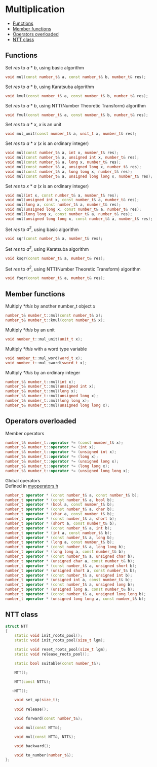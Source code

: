 <h1>Multiplication</h1>

 * [Functions](#functions)
 * [Member functions](#memberfunctions)
 * [Operators overloaded](#operatorsoverloaded)
 * [NTT class](#nttclass)

<h2 id="functions">Functions</h2>

Set _res_ to _a_ \* _b_, using basic algorithm
```C++
void mul(const number_t& a, const number_t& b, number_t& res);
```

Set _res_ to _a_ \* _b_, using Karatsuba algorithm  
```C++
void kmul(const number_t& a, const number_t& b, number_t& res);
```

Set _res_ to _a_ \* _b_, using NTT(Number Theoretic Transform) algorithm
```C++
void fmul(const number_t& a, const number_t& b, number_t& res);
```

Set _res_ to _a_ \* _x_, _x_ is an unit
```C++
void mul_unit(const number_t& a, unit_t x, number_t& res);
```

Set _res_ to _a_ \* _x_ (_x_ is an ordinary integer)
```C++
void mul(const number_t& a, int x, number_t& res);
void mul(const number_t& a, unsigned int x, number_t& res);
void mul(const number_t& a, long x, number_t& res);
void mul(const number_t& a, unsigned long x, number_t& res);
void mul(const number_t& a, long long x, number_t& res);
void mul(const number_t& a, unsigned long long x, number_t& res);
```

Set _res_ to _x_ \* _a_ (_x_ is an ordinary integer)
```C++
void mul(int x, const number_t& a, number_t& res);
void mul(unsigned int x, const number_t& a, number_t& res);
void mul(long x, const number_t& a, number_t& res);
void mul(unsigned long x, const number_t& a, number_t& res);
void mul(long long x, const number_t& a, number_t& res);
void mul(unsigned long long x, const number_t& a, number_t& res);
```

Set _res_ to _a<sup>2</sup>_, using basic algorithm  
```C++
void sqr(const number_t& a, number_t& res);
```

Set _res_ to _a<sup>2</sup>_, using Karatsuba algorithm  
```C++
void ksqr(const number_t& a, number_t& res);
```

Set _res_ to _a<sup>2</sup>_, using NTT(Number Theoretic Transform) algorithm
```C++
void fsqr(const number_t& a, number_t& res);
```

<h2 id="memberfunctions">Member functions</h2>

Multiply _*this_ by another number_t object _x_
```C++
number_t& number_t::mul(const number_t& x);
number_t& number_t::kmul(const number_t& x);
```
Multiply _*this_ by an unit
```C++
void number_t::mul_unit(unit_t x);
```
Multiply _*this_ with a word type variable
```C++
void number_t::mul_word(word_t x);
void number_t::mul_sword(sword_t x);
```
Multiply _*this_ by an ordinary integer
```C++
number_t& number_t::mul(int x);
number_t& number_t::mul(unsigned int x);
number_t& number_t::mul(long x);
number_t& number_t::mul(unsigned long x);
number_t& number_t::mul(long long x);
number_t& number_t::mul(unsigned long long x);
```

<h2 id="operatorsoverloaded">Operators overloaded</h2>

Member operators

```C++
number_t& number_t::operator *= (const number_t& x);
number_t& number_t::operator *= (int x);
number_t& number_t::operator *= (unsigned int x);
number_t& number_t::operator *= (long x);
number_t& number_t::operator *= (unsigned long x);
number_t& number_t::operator *= (long long x);
number_t& number_t::operator *= (unsigned long long x);
```

Global operators  
Defined in [myoperators.h](https://github.com/brotherbeer/mynum/blob/master/myoperators.h)

```C++
number_t operator * (const number_t& a, const number_t& b);
number_t operator * (const number_t& a, bool b);
number_t operator * (bool a, const number_t& b);
number_t operator * (const number_t& a, char b);
number_t operator * (char a, const number_t& b);
number_t operator * (const number_t& a, short b);
number_t operator * (short a, const number_t& b);
number_t operator * (const number_t& a, int b);
number_t operator * (int a, const number_t& b);
number_t operator * (const number_t& a, long b);
number_t operator * (long a, const number_t& b);
number_t operator * (const number_t& a, long long b);
number_t operator * (long long a, const number_t& b);
number_t operator * (const number_t& a, unsigned char b);
number_t operator * (unsigned char a, const number_t& b);
number_t operator * (const number_t& a, unsigned short b);
number_t operator * (unsigned short a, const number_t& b);
number_t operator * (const number_t& a, unsigned int b);
number_t operator * (unsigned int a, const number_t& b);
number_t operator * (const number_t& a, unsigned long b);
number_t operator * (unsigned long a, const number_t& b);
number_t operator * (const number_t& a, unsigned long long b);
number_t operator * (unsigned long long a, const number_t& b);
```

<h2 id="nttclass">NTT class</h2>

```C++
struct NTT
{
    static void init_roots_pool();
    static void init_roots_pool(size_t lgm);

    static void reset_roots_pool(size_t lgm);
    static void release_roots_pool();

    static bool suitable(const number_t&);

    NTT();

    NTT(const NTT&);

   ~NTT();

    void set_up(size_t);
    
    void release();

    void forward(const number_t&);

    void mul(const NTT&);

    void mul(const NTT&, NTT&);

    void backward();

    void to_number(number_t&);
};
```